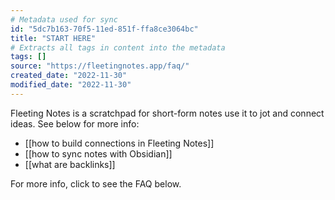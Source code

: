 ```yaml
---
# Metadata used for sync
id: "5dc7b163-70f5-11ed-851f-ffa8ce3064bc"
title: "START HERE"
# Extracts all tags in content into the metadata
tags: []
source: "https://fleetingnotes.app/faq/"
created_date: "2022-11-30"
modified_date: "2022-11-30"
---
```

Fleeting Notes is a scratchpad for short-form notes use it to jot and connect ideas. See below for more info:

- [[how to build connections in Fleeting Notes]]
- [[how to sync notes with Obsidian]]
- [[what are backlinks]]

For more info, click to see the FAQ below.